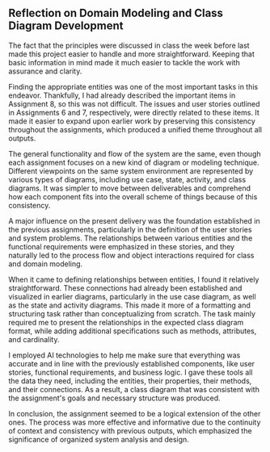 ## Reflection on Domain Modeling and Class Diagram Development

The fact that the principles were discussed in class the week before last made this project easier to handle and more straightforward. Keeping that basic information in mind made it much easier to tackle the work with assurance and clarity.

Finding the appropriate entities was one of the most important tasks in this endeavor. Thankfully, I had already described the important items in Assignment 8, so this was not difficult. The issues and user stories outlined in Assignments 6 and 7, respectively, were directly related to these items. It made it easier to expand upon earlier work by preserving this consistency throughout the assignments, which produced a unified theme throughout all outputs.

The general functionality and flow of the system are the same, even though each assignment focuses on a new kind of diagram or modeling technique. Different viewpoints on the same system environment are represented by various types of diagrams, including use case, state, activity, and class diagrams. It was simpler to move between deliverables and comprehend how each component fits into the overall scheme of things because of this consistency.

A major influence on the present delivery was the foundation established in the previous assignments, particularly in the definition of the user stories and system problems. The relationships between various entities and the functional requirements were emphasized in these stories, and they naturally led to the process flow and object interactions required for class and domain modeling.

When it came to defining relationships between entities, I found it relatively straightforward. These connections had already been established and visualized in earlier diagrams, particularly in the use case diagram, as well as the state and activity diagrams. This made it more of a formatting and structuring task rather than conceptualizing from scratch. The task mainly required me to present the relationships in the expected class diagram format, while adding additional specifications such as methods, attributes, and cardinality.

I employed AI technologies to help me make sure that everything was accurate and in line with the previously established components, like user stories, functional requirements, and business logic. I gave these tools all the data they need, including the entities, their properties, their methods, and their connections. As a result, a class diagram that was consistent with the assignment's goals and necessary structure was produced.

In conclusion, the assignment seemed to be a logical extension of the other ones. The process was more effective and informative due to the continuity of context and consistency with previous outputs, which emphasized the significance of organized system analysis and design.
